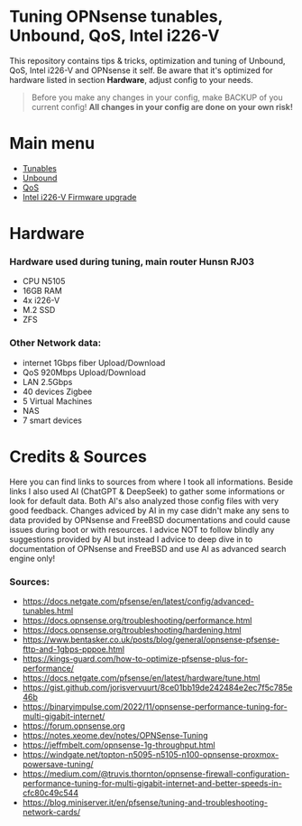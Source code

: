 # Tuning OPNsense tunables, Unbound, QoS, Intel i226-V 
This repository contains tips & tricks, optimization and tuning of Unbound, QoS, Intel i226-V and OPNsense it self. Be aware that it's optimized for hardware listed in section **Hardware**, adjust config to your needs.
> Before you make any changes in your config, make BACKUP of you current config! **All changes in your config are done on your own risk!**

# Main menu 
- [Tunables](https://github.com/nightcomdev/opnsense/tree/main/tunables)
- [Unbound](https://github.com/nightcomdev/opnsense/tree/main/Unbound)
- [QoS](https://github.com/nightcomdev/opnsense/tree/main/QoS)
- [Intel i226-V Firmware upgrade](https://github.com/nightcomdev/opnsense/tree/main/i226-firmware-upgrade)



# Hardware
### Hardware used during tuning, main router Hunsn RJ03
- CPU N5105
- 16GB RAM
- 4x i226-V
- M.2 SSD
- ZFS

### Other Network data:
- internet 1Gbps fiber Upload/Download
- QoS 920Mbps Upload/Download
- LAN 2.5Gbps
- 40 devices Zigbee
- 5 Virtual Machines
- NAS
- 7 smart devices


# Credits & Sources
Here you can find links to sources from where I took all informations. Beside links I also used AI (ChatGPT & DeepSeek) to gather some informations or look for default data. Both AI's also analyzed those config files with very good feedback. Changes adviced by AI in my case didn't make any sens to data provided by OPNsense and FreeBSD documentations and could cause issues during boot or with resources. I advice NOT to follow blindly any suggestions provided by AI but instead I advice to deep dive in to documentation of OPNsense and FreeBSD and use AI as advanced search engine only!

### Sources:

- https://docs.netgate.com/pfsense/en/latest/config/advanced-tunables.html
- https://docs.opnsense.org/troubleshooting/performance.html
- https://docs.opnsense.org/troubleshooting/hardening.html
- https://www.bentasker.co.uk/posts/blog/general/opnsense-pfsense-fttp-and-1gbps-pppoe.html
- https://kings-guard.com/how-to-optimize-pfsense-plus-for-performance/
- https://docs.netgate.com/pfsense/en/latest/hardware/tune.html
- https://gist.github.com/jorisvervuurt/8ce01bb19de242484e2ec7f5c785e46b
- https://binaryimpulse.com/2022/11/opnsense-performance-tuning-for-multi-gigabit-internet/
- https://forum.opnsense.org
- https://notes.xeome.dev/notes/OPNSense-Tuning
- https://jeffmbelt.com/opnsense-1g-throughput.html
- https://windgate.net/topton-n5095-n5105-n100-opnsense-proxmox-powersave-tuning/
- https://medium.com/@truvis.thornton/opnsense-firewall-configuration-performance-tuning-for-multi-gigabit-internet-and-better-speeds-in-cfc80c49c544
- https://blog.miniserver.it/en/pfsense/tuning-and-troubleshooting-network-cards/
